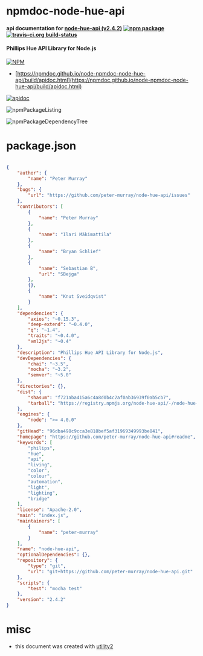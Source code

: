 # npmdoc-node-hue-api

#### api documentation for  [node-hue-api (v2.4.2)](https://github.com/peter-murray/node-hue-api#readme)  [![npm package](https://img.shields.io/npm/v/npmdoc-node-hue-api.svg?style=flat-square)](https://www.npmjs.org/package/npmdoc-node-hue-api) [![travis-ci.org build-status](https://api.travis-ci.org/npmdoc/node-npmdoc-node-hue-api.svg)](https://travis-ci.org/npmdoc/node-npmdoc-node-hue-api)

#### Phillips Hue API Library for Node.js

[![NPM](https://nodei.co/npm/node-hue-api.png?downloads=true&downloadRank=true&stars=true)](https://www.npmjs.com/package/node-hue-api)

- [https://npmdoc.github.io/node-npmdoc-node-hue-api/build/apidoc.html](https://npmdoc.github.io/node-npmdoc-node-hue-api/build/apidoc.html)

[![apidoc](https://npmdoc.github.io/node-npmdoc-node-hue-api/build/screenCapture.buildCi.browser.%252Ftmp%252Fbuild%252Fapidoc.html.png)](https://npmdoc.github.io/node-npmdoc-node-hue-api/build/apidoc.html)

![npmPackageListing](https://npmdoc.github.io/node-npmdoc-node-hue-api/build/screenCapture.npmPackageListing.svg)

![npmPackageDependencyTree](https://npmdoc.github.io/node-npmdoc-node-hue-api/build/screenCapture.npmPackageDependencyTree.svg)



# package.json

```json

{
    "author": {
        "name": "Peter Murray"
    },
    "bugs": {
        "url": "https://github.com/peter-murray/node-hue-api/issues"
    },
    "contributors": [
        {
            "name": "Peter Murray"
        },
        {
            "name": "Ilari Mäkimattila"
        },
        {
            "name": "Bryan Schlief"
        },
        {
            "name": "Sebastian B",
            "url": "SBejga"
        },
        {},
        {
            "name": "Knut Sveidqvist"
        }
    ],
    "dependencies": {
        "axios": "~0.15.3",
        "deep-extend": "~0.4.0",
        "q": "~1.4",
        "traits": "~0.4.0",
        "xml2js": "~0.4"
    },
    "description": "Phillips Hue API Library for Node.js",
    "devDependencies": {
        "chai": "~3.5",
        "mocha": "~3.2",
        "semver": "~5.0"
    },
    "directories": {},
    "dist": {
        "shasum": "f721aba415a6c4a8d0b4c2af0ab36939f0ab5cb7",
        "tarball": "https://registry.npmjs.org/node-hue-api/-/node-hue-api-2.4.2.tgz"
    },
    "engines": {
        "node": ">= 4.0.0"
    },
    "gitHead": "96dba498c9cca3e818bef5af31969349993be841",
    "homepage": "https://github.com/peter-murray/node-hue-api#readme",
    "keywords": [
        "philips",
        "hue",
        "api",
        "living",
        "color",
        "colour",
        "automation",
        "light",
        "lighting",
        "bridge"
    ],
    "license": "Apache-2.0",
    "main": "index.js",
    "maintainers": [
        {
            "name": "peter-murray"
        }
    ],
    "name": "node-hue-api",
    "optionalDependencies": {},
    "repository": {
        "type": "git",
        "url": "git+https://github.com/peter-murray/node-hue-api.git"
    },
    "scripts": {
        "test": "mocha test"
    },
    "version": "2.4.2"
}
```



# misc
- this document was created with [utility2](https://github.com/kaizhu256/node-utility2)
